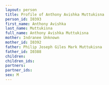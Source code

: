```yaml
---
layout: person
title: Profile of Anthony Avishka Muttukisna
person_id: I0393
first_name: Anthony Avishka
last_name: Muttukisna
full_name: Anthony Avishka Muttukisna
mother: Indranee Unknown
mother_id: I0392
father: Philip Joseph Giles Mark Muttukisna
father_id: I0388
children:
children_ids:
partners:
partner_ids:
sex: M
---
```


